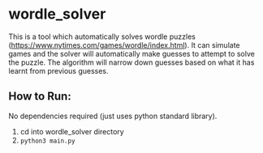 # wordle_solver

This is a tool which automatically solves wordle puzzles (https://www.nytimes.com/games/wordle/index.html).
It can simulate games and the solver will automatically make guesses to attempt to solve the puzzle.
The algorithm will narrow down guesses based on what it has learnt from previous guesses.

## How to Run:

No dependencies required (just uses python standard library).

1. cd into wordle_solver directory
2. `python3 main.py`